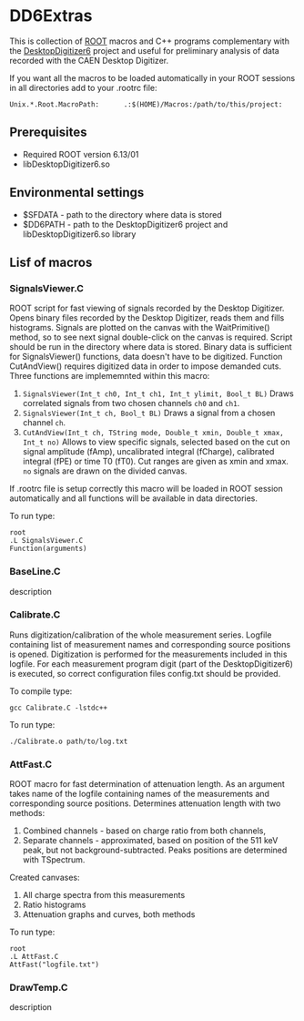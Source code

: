 # DD6Extras

This is collection of [ROOT](https://root.cern/) macros and C++ programs complementary with the [DesktopDigitizer6](https://github.com/kasia-rusiecka/DesktopDigitizer6) project and useful for preliminary analysis of data recorded with the CAEN Desktop Digitizer.

If you want all the macros to be loaded automatically in your ROOT sessions in all directories add to your .rootrc file:
```
Unix.*.Root.MacroPath:      .:$(HOME)/Macros:/path/to/this/project:
```

## Prerequisites 
* Required ROOT version 6.13/01
* libDesktopDigitizer6.so

## Environmental settings
* $SFDATA - path to the directory where data is stored
* $DD6PATH - path to the DesktopDigitizer6 project and libDesktopDigitizer6.so library

## Lisf of macros

### SignalsViewer.C

ROOT script for fast viewing of signals recorded by the Desktop Digitizer. Opens binary files recorded by the Desktop Digitizer, reads them and fills histograms. Signals are plotted on the canvas with the WaitPrimitive() method, so to see next signal double-click on the canvas is required. Script should be run in the directory where data is stored. Binary data is sufficient for SignalsViewer() functions, data doesn't have to be digitized. Function CutAndView() requires digitized data in order to impose demanded cuts. Three functions are implememnted within this macro:
1. `SignalsViewer(Int_t ch0, Int_t ch1, Int_t ylimit, Bool_t BL)` Draws correlated signals from two chosen channels `ch0` and `ch1`. 
2. `SignalsViewer(Int_t ch, Bool_t BL)` Draws a signal from a chosen channel `ch`.
3. `CutAndView(Int_t ch, TString mode, Double_t xmin, Double_t xmax, Int_t no)` Allows to view specific signals, selected based on the cut on signal amplitude (fAmp), uncalibrated integral (fCharge), calibrated integral (fPE) or time T0 (fT0). Cut ranges are given as xmin and xmax. `no` signals are drawn on the divided canvas.

If .rootrc file is setup correctly this macro will be loaded in ROOT session automatically and all functions will be available in data directories.

To run type:
```
root
.L SignalsViewer.C
Function(arguments)
```

### BaseLine.C
description

### Calibrate.C

Runs digitization/calibration of the whole measurement series. Logfile containing list of measurement names and corresponding source positions is opened. Digitization is performed for the measurements included in this logfile. For each measurement program digit (part of  the DesktopDigitizer6) is executed, so correct configuration files config.txt should be provided. 

To compile type:
```
gcc Calibrate.C -lstdc++
```

To run type:
```
./Calibrate.o path/to/log.txt
```

### AttFast.C

ROOT macro for fast determination of attenuation length. As an argument takes name of the logfile containing names of the measurements and corresponding source positions. Determines attenuation length with two methods:
1. Combined channels - based on charge ratio from both channels,
2. Separate channels - approximated, based on position of the 511 keV peak, but not  background-subtracted. Peaks positions are determined with TSpectrum.

Created canvases:
1. All charge spectra from this measurements
2. Ratio histograms
3. Attenuation graphs and curves, both methods

To run type:
```
root
.L AttFast.C
AttFast("logfile.txt")
```

### DrawTemp.C
description
